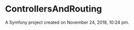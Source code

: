 ControllersAndRouting
=====================

A Symfony project created on November 24, 2018, 10:24 pm.
